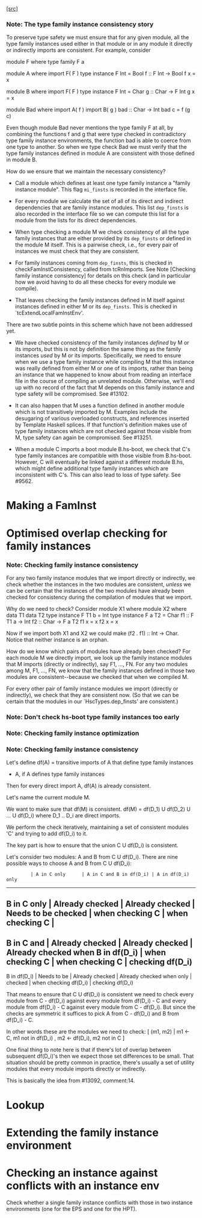 [[src]](https://github.com/ghc/ghc/tree/master/compiler/typecheck/FamInst.hs)


### Note: The type family instance consistency story


To preserve type safety we must ensure that for any given module, all
the type family instances used either in that module or in any module
it directly or indirectly imports are consistent. For example, consider

  module F where
    type family F a

  module A where
    import F( F )
    type instance F Int = Bool
    f :: F Int -> Bool
    f x = x

  module B where
    import F( F )
    type instance F Int = Char
    g :: Char -> F Int
    g x = x

  module Bad where
    import A( f )
    import B( g )
    bad :: Char -> Int
    bad c = f (g c)

Even though module Bad never mentions the type family F at all, by
combining the functions f and g that were type checked in contradictory
type family instance environments, the function bad is able to coerce
from one type to another. So when we type check Bad we must verify that
the type family instances defined in module A are consistent with those
defined in module B.

How do we ensure that we maintain the necessary consistency?

* Call a module which defines at least one type family instance a
"family instance module". This flag `mi_finsts` is recorded in the
interface file.

* For every module we calculate the set of all of its direct and
indirect dependencies that are family instance modules. This list
`dep_finsts` is also recorded in the interface file so we can compute
this list for a module from the lists for its direct dependencies.

* When type checking a module M we check consistency of all the type
family instances that are either provided by its `dep_finsts` or
defined in the module M itself. This is a pairwise check, i.e., for
every pair of instances we must check that they are consistent.

- For family instances coming from `dep_finsts`, this is checked in
checkFamInstConsistency, called from tcRnImports. See Note
[Checking family instance consistency] for details on this check (and
in particular how we avoid having to do all these checks for every
module we compile).

- That leaves checking the family instances defined in M itself
against instances defined in either M or its `dep_finsts`. This is
checked in `tcExtendLocalFamInstEnv'.

There are two subtle points in this scheme which have not been
addressed yet.

* We have checked consistency of the family instances *defined* by M
or its imports, but this is not by definition the same thing as the
family instances *used* by M or its imports.  Specifically, we need to
ensure when we use a type family instance while compiling M that this
instance was really defined from either M or one of its imports,
rather than being an instance that we happened to know about from
reading an interface file in the course of compiling an unrelated
module. Otherwise, we'll end up with no record of the fact that M
depends on this family instance and type safety will be compromised.
See #13102.

* It can also happen that M uses a function defined in another module
which is not transitively imported by M. Examples include the
desugaring of various overloaded constructs, and references inserted
by Template Haskell splices. If that function's definition makes use
of type family instances which are not checked against those visible
from M, type safety can again be compromised. See #13251.

* When a module C imports a boot module B.hs-boot, we check that C's
type family instances are compatible with those visible from
B.hs-boot. However, C will eventually be linked against a different
module B.hs, which might define additional type family instances which
are inconsistent with C's. This can also lead to loss of type safety.
See #9562.



# Making a FamInst


# Optimised overlap checking for family instances


### Note: Checking family instance consistency

For any two family instance modules that we import directly or indirectly, we
check whether the instances in the two modules are consistent, *unless* we can
be certain that the instances of the two modules have already been checked for
consistency during the compilation of modules that we import.

Why do we need to check?  Consider
   module X1 where                module X2 where
    data T1                         data T2
    type instance F T1 b = Int      type instance F a T2 = Char
    f1 :: F T1 a -> Int             f2 :: Char -> F a T2
    f1 x = x                        f2 x = x

Now if we import both X1 and X2 we could make (f2 . f1) :: Int -> Char.
Notice that neither instance is an orphan.

How do we know which pairs of modules have already been checked? For each
module M we directly import, we look up the family instance modules that M
imports (directly or indirectly), say F1, ..., FN. For any two modules
among M, F1, ..., FN, we know that the family instances defined in those
two modules are consistent--because we checked that when we compiled M.

For every other pair of family instance modules we import (directly or
indirectly), we check that they are consistent now. (So that we can be
certain that the modules in our `HscTypes.dep_finsts' are consistent.)

### Note: Don't check hs-boot type family instances too early

### Note: Checking family instance optimization

### Note: Checking family instance consistency

Let's define df(A) = transitive imports of A that define type family instances
+ A, if A defines type family instances

Then for every direct import A, df(A) is already consistent.

Let's name the current module M.

We want to make sure that df(M) is consistent.
df(M) = df(D_1) U df(D_2) U ... U df(D_i) where D_1 .. D_i are direct imports.

We perform the check iteratively, maintaining a set of consistent modules 'C'
and trying to add df(D_i) to it.

The key part is how to ensure that the union C U df(D_i) is consistent.

Let's consider two modules: A and B from C U df(D_i).
There are nine possible ways to choose A and B from C U df(D_i):

             | A in C only      | A in C and B in df(D_i) | A in df(D_i) only
--------------------------------------------------------------------------------
B in C only  | Already checked  | Already checked         | Needs to be checked
             | when checking C  | when checking C         |
--------------------------------------------------------------------------------
B in C and   | Already checked  | Already checked         | Already checked when
B in df(D_i) | when checking C  | when checking C         | checking df(D_i)
--------------------------------------------------------------------------------
B in df(D_i) | Needs to be      | Already checked         | Already checked when
only         | checked          | when checking df(D_i)   | checking df(D_i)

That means to ensure that C U df(D_i) is consistent we need to check every
module from C - df(D_i) against every module from df(D_i) - C and
every module from df(D_i) - C against every module from C - df(D_i).
But since the checks are symmetric it suffices to pick A from C - df(D_i)
and B from df(D_i) - C.

In other words these are the modules we need to check:
  [ (m1, m2) | m1 <- C, m1 not in df(D_i)
             , m2 <- df(D_i), m2 not in C ]

One final thing to note here is that if there's lot of overlap between
subsequent df(D_i)'s then we expect those set differences to be small.
That situation should be pretty common in practice, there's usually
a set of utility modules that every module imports directly or indirectly.

This is basically the idea from #13092, comment:14.


# Lookup




# Extending the family instance environment


# Checking an instance against conflicts with an instance env


Check whether a single family instance conflicts with those in two instance
environments (one for the EPS and one for the HPT).
